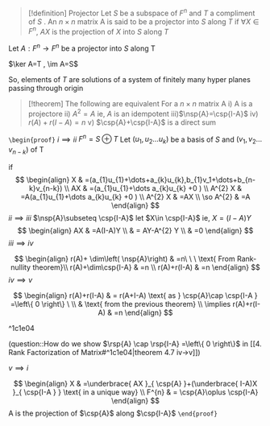 
> [!definition] Projector
> Let $S$ be a subspace of $F^{n}$ and $T$ a compliment of $S$ . An $n\times n$ matrix A is said to be a projector into $S$ along $T$ if $\forall X \in F^{n}$, $AX$ is the projection of $X$ into $S$ along $T$ 

Let $A:F^{n}\to F^{n}$ be a projector into $S$ along T

$\ker A=T , \im A=S$ 

So, elements of $T$ are solutions of a system of finitely many hyper planes passing through origin 

> [!theorem] 
> The following are equivalent For a $n\times n$ matrix A 
> i) A is a projectore
> ii) $A^{2}=A$ ie, $A$ is an idempotent
> iii)$\nsp{A}=\csp{I-A}$
> iv) $r(A)+r(I-A)=n$
> v) $\csp{A}+\csp{I-A}$ is a direct sum


`\begin{proof}`
$i\implies ii$
$F^{n}=S\oplus T$ 
Let $(u_{1},u_{2}\dots u_{k})$ be a basis of $S$ and $(v_{1},v_{2}\dots v_{n-k})$ of T

if 
$$
\begin{align}
X & =(a_{1}u_{1}+\dots+a_{k}u_{k},b_{1}v_1+\dots+b_{n-k}v_{n-k}) \\
AX & =(a_{1}u_{1}+\dots a_{k}u_{k} +0 ) \\
A^{2} X & =A(a_{1}u_{1}+\dots a_{k}u_{k} +0 ) \\
A^{2} X & =AX \\
\so A^{2} & =A
\end{align}
$$
$ii\implies iii$
$\nsp{A}\subseteq \csp{I-A}$
let $X\in \csp{I-A}$ ie, $X=(I-A)Y$
$$
\begin{align}
AX & =A(I-A)Y \\
 & = AY-A^{2} Y \\
 & =0
\end{align}
$$
$iii\implies iv$

$$
\begin{align}
r(A)+ \dim\left( \nsp{A}\right) & =n\ \ \ \text{ From Rank-nullity theorem}\\
r(A)+\dim\csp{I-A} & =n \\
r(A)+r(I-A) & =n 
\end{align}
$$
$iv\implies v$

$$
\begin{align}
r(A)+r(I-A) & = r(A+I-A) \text{ as } \csp{A}\cap \csp{I-A } =\left\{ 0 \right\} \ \\ & \text{ from the previous theorem} \\
 \implies r(A)+r(I-A) & =n
\end{align}
$$


^1c1e04

(question::How do we show $\rsp{A} \cap \rsp{I-A} =\left\{ 0 \right\}$ in [[4. Rank Factorization of Matrix#^1c1e04|theorem 4.7 iv->v]])

$v\implies i$

$$
\begin{align}
X & =\underbrace{ AX }_{ \csp{A} }+(\underbrace{ I-A)X }_{ \csp{I-A } } \text{ in a unique way} \\
 F^{n} & = \csp{A}\oplus \csp{I-A} 
\end{align}
$$
A is the projection of $\csp{A}$ along $\csp{I-A}$ 
`\end{proof}`
